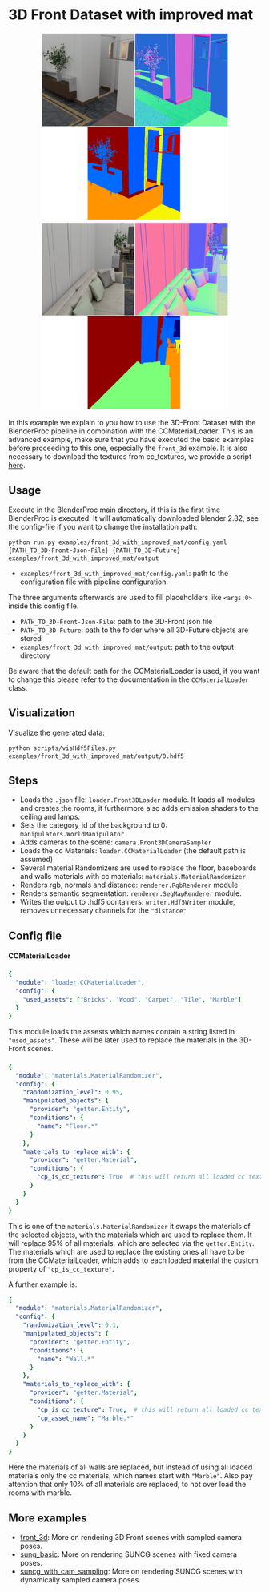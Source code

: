 # 3D Front Dataset with improved mat 

<p align="center">
<img src="rendering_0.png" alt="Front readme image" width=375>
<img src="rendering_1.png" alt="Front readme image" width=375>
</p>

In this example we explain to you how to use the 3D-Front Dataset with the BlenderProc pipeline in combination with the CCMaterialLoader.
This is an advanced example, make sure that you have executed the basic examples before proceeding to this one, especially the `front_3d` example.
It is also necessary to download the textures from cc_textures, we provide a script [here](../../scripts/download_cc_textures.py).

## Usage

Execute in the BlenderProc main directory, if this is the first time BlenderProc is executed. It will automatically downloaded blender 2.82, see the config-file if you want to change the installation path:

```
python run.py examples/front_3d_with_improved_mat/config.yaml {PATH_TO_3D-Front-Json-File} {PATH_TO_3D-Future} examples/front_3d_with_improved_mat/output 
```

* `examples/front_3d_with_improved_mat/config.yaml`: path to the configuration file with pipeline configuration.

The three arguments afterwards are used to fill placeholders like `<args:0>` inside this config file.
* `PATH_TO_3D-Front-Json-File`: path to the 3D-Front json file 
* `PATH_TO_3D-Future`: path to the folder where all 3D-Future objects are stored 
* `examples/front_3d_with_improved_mat/output`: path to the output directory

Be aware that the default path for the CCMaterialLoader is used, if you want to change this please refer to the documentation in the `CCMaterialLoader` class.

## Visualization

Visualize the generated data:

```
python scripts/visHdf5Files.py examples/front_3d_with_improved_mat/output/0.hdf5
```

## Steps

* Loads the `.json` file: `loader.Front3DLoader` module. It loads all modules and creates the rooms, it furthermore also adds emission shaders to the ceiling and lamps.
* Sets the category_id of the background to 0: `manipulators.WorldManipulator`
* Adds cameras to the scene: `camera.Front3DCameraSampler`
* Loads the cc Materials: `loader.CCMaterialLoader` (the default path is assumed)
* Several material Randomizers are used to replace the floor, baseboards and walls materials with cc materials: `materials.MaterialRandomizer`
* Renders rgb, normals and distance: `renderer.RgbRenderer` module.
* Renders semantic segmentation: `renderer.SegMapRenderer` module.
* Writes the output to .hdf5 containers: `writer.Hdf5Writer` module, removes unnecessary channels for the `"distance"`

## Config file

#### CCMaterialLoader

```yaml
{
  "module": "loader.CCMaterialLoader",
  "config": {
    "used_assets": ["Bricks", "Wood", "Carpet", "Tile", "Marble"]
  }
}
```

This module loads the assests which names contain a string listed in `"used_assets"`.
These will be later used to replace the materials in the 3D-Front scenes.

#### 

```yaml
{
  "module": "materials.MaterialRandomizer",
  "config": {
    "randomization_level": 0.95,
    "manipulated_objects": {
      "provider": "getter.Entity",
      "conditions": {
        "name": "Floor.*"
      }
    },
    "materials_to_replace_with": {
      "provider": "getter.Material",
      "conditions": {
        "cp_is_cc_texture": True  # this will return all loaded cc textures
      }
    }
  }
}
```

This is one of the `materials.MaterialRandomizer` it swaps the materials of the selected objects, with the materials which are used to replace them.
It will replace 95% of all materials, which are selected via the `getter.Entity`. 
The materials which are used to replace the existing ones all have to be from the CCMaterialLoader, which adds to each loaded material the custom property of `"cp_is_cc_texture"`.

A further example is: 

```yaml
{
  "module": "materials.MaterialRandomizer",
  "config": {
    "randomization_level": 0.1,
    "manipulated_objects": {
      "provider": "getter.Entity",
      "conditions": {
        "name": "Wall.*"
      }
    },
    "materials_to_replace_with": {
      "provider": "getter.Material",
      "conditions": {
        "cp_is_cc_texture": True,  # this will return all loaded cc textures
        "cp_asset_name": "Marble.*"
      }
    }
  }
}
```

Here the materials of all walls are replaced, but instead of using all loaded materials only the cc materials, which names start with `"Marble"`.
Also pay attention that only 10% of all materials are replaced, to not over load the rooms with marble.

## More examples

* [front_3d](../front_3d): More on rendering 3D Front scenes with sampled camera poses.
* [sung_basic](../suncg_basic): More on rendering SUNCG scenes with fixed camera poses.
* [suncg_with_cam_sampling](../suncg_with_cam_sampling): More on rendering SUNCG scenes with dynamically sampled camera poses.

